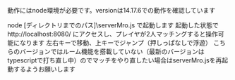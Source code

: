 動作にはnode環境が必要です。versionは14.17.6での動作を確認しています

node [ディレクトリまでのパス]\serverMro.js で起動します
起動した状態で http://localhost:8080/ にアクセスし、プレイヤが2人マッチングすると操作可能になります
左右キーで移動、上キーでジャンプ（押しっぱなしで浮遊）
こちらのバージョンではルーム機能を搭載していない（最新のバージョンはtypescriptで打ち直し中）のでマッチをやり直したい場合はserverMro.jsを再起動するようお願いします